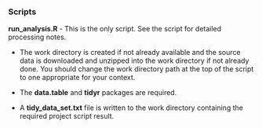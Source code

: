 ### Scripts

**run_analysis.R** - This is the only script. See the script for detailed processing notes.

 * The work directory is created if not already available and the source data is downloaded and unzipped into the work directory if not already done. You should change the work directory path at the top of the script to one appropriate for your context.

 * The **data.table** and **tidyr** packages are required.

 * A **tidy_data_set.txt** file is written to the work directory containing the required project script result.

